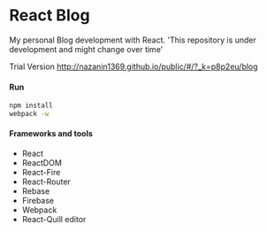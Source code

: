 # React Blog

My personal Blog development with React.
'This repository is under development and might change over time'

Trial Version
http://nazanin1369.github.io/public/#/?_k=p8p2eu/blog

#### Run

```bash
npm install
webpack -w
```

#### Frameworks and tools

* React
* ReactDOM
* React-Fire
* React-Router
* Rebase
* Firebase
* Webpack
* React-Quill editor

